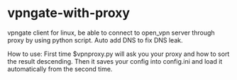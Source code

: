 # vpngate-with-proxy
vpngate client for linux, be able to connect to open_vpn server through proxy
by using python script. Auto add DNS to fix DNS leak.

How to use:
First time $vpnproxy.py will ask you your proxy and how to sort the result descending.
Then it saves your config into config.ini and load it automatically from the second time. 

